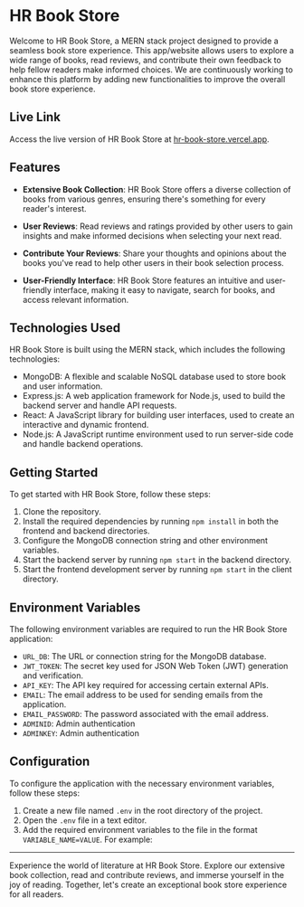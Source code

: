 # HR Book Store

Welcome to HR Book Store, a MERN stack project designed to provide a seamless book store experience. This app/website allows users to explore a wide range of books, read reviews, and contribute their own feedback to help fellow readers make informed choices. We are continuously working to enhance this platform by adding new functionalities to improve the overall book store experience.

## Live Link

Access the live version of HR Book Store at [hr-book-store.vercel.app](https://hr-book-store.vercel.app/).

## Features

- **Extensive Book Collection**: HR Book Store offers a diverse collection of books from various genres, ensuring there's something for every reader's interest.

- **User Reviews**: Read reviews and ratings provided by other users to gain insights and make informed decisions when selecting your next read.

- **Contribute Your Reviews**: Share your thoughts and opinions about the books you've read to help other users in their book selection process.

- **User-Friendly Interface**: HR Book Store features an intuitive and user-friendly interface, making it easy to navigate, search for books, and access relevant information.

## Technologies Used

HR Book Store is built using the MERN stack, which includes the following technologies:

- MongoDB: A flexible and scalable NoSQL database used to store book and user information.
- Express.js: A web application framework for Node.js, used to build the backend server and handle API requests.
- React: A JavaScript library for building user interfaces, used to create an interactive and dynamic frontend.
- Node.js: A JavaScript runtime environment used to run server-side code and handle backend operations.

## Getting Started

To get started with HR Book Store, follow these steps:

1. Clone the repository.
2. Install the required dependencies by running `npm install` in both the frontend and backend directories.
3. Configure the MongoDB connection string and other environment variables.
4. Start the backend server by running `npm start` in the backend directory.
5. Start the frontend development server by running `npm start` in the client directory.

## Environment Variables

The following environment variables are required to run the HR Book Store application:

- `URL_DB`: The URL or connection string for the MongoDB database.
- `JWT_TOKEN`: The secret key used for JSON Web Token (JWT) generation and verification.
- `API_KEY`: The API key required for accessing certain external APIs.
- `EMAIL`: The email address to be used for sending emails from the application.
- `EMAIL_PASSWORD`: The password associated with the email address.
- `ADMINID`: Admin authentication
- `ADMINKEY`: Admin authentication

## Configuration

To configure the application with the necessary environment variables, follow these steps:

1. Create a new file named `.env` in the root directory of the project.
2. Open the `.env` file in a text editor.
3. Add the required environment variables to the file in the format `VARIABLE_NAME=VALUE`. For example:


---

Experience the world of literature at HR Book Store. Explore our extensive book collection, read and contribute reviews, and immerse yourself in the joy of reading. Together, let's create an exceptional book store experience for all readers.
